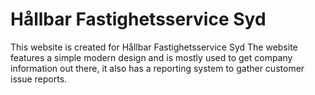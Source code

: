 # Hållbar Fastighetsservice Syd

This website is created for Hållbar Fastighetsservice Syd
The website features a simple modern design and is mostly used to get
company information out there, it also has a reporting system to gather customer issue reports.
